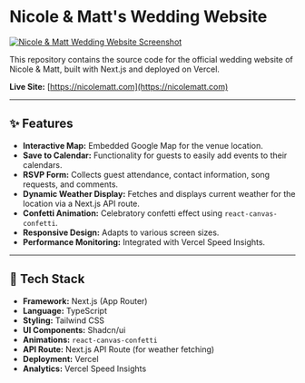 # Nicole & Matt's Wedding Website

[![Nicole & Matt Wedding Website Screenshot](https://nicolematt.com/og-bg.png)](https://nicolematt.com)

This repository contains the source code for the official wedding website of Nicole & Matt, built with Next.js and deployed on Vercel.

**Live Site:** [https://nicolematt.com](https://nicolematt.com)

---

## ✨ Features

* **Interactive Map:** Embedded Google Map for the venue location.
* **Save to Calendar:** Functionality for guests to easily add events to their calendars.
* **RSVP Form:** Collects guest attendance, contact information, song requests, and comments.
* **Dynamic Weather Display:** Fetches and displays current weather for the location via a Next.js API route.
* **Confetti Animation:** Celebratory confetti effect using `react-canvas-confetti`.
* **Responsive Design:** Adapts to various screen sizes.
* **Performance Monitoring:** Integrated with Vercel Speed Insights.

---

## 🚀 Tech Stack

* **Framework:** Next.js (App Router)
* **Language:** TypeScript
* **Styling:** Tailwind CSS
* **UI Components:** Shadcn/ui
* **Animations:** `react-canvas-confetti`
* **API Route:** Next.js API Route (for weather fetching)
* **Deployment:** Vercel
* **Analytics:** Vercel Speed Insights
